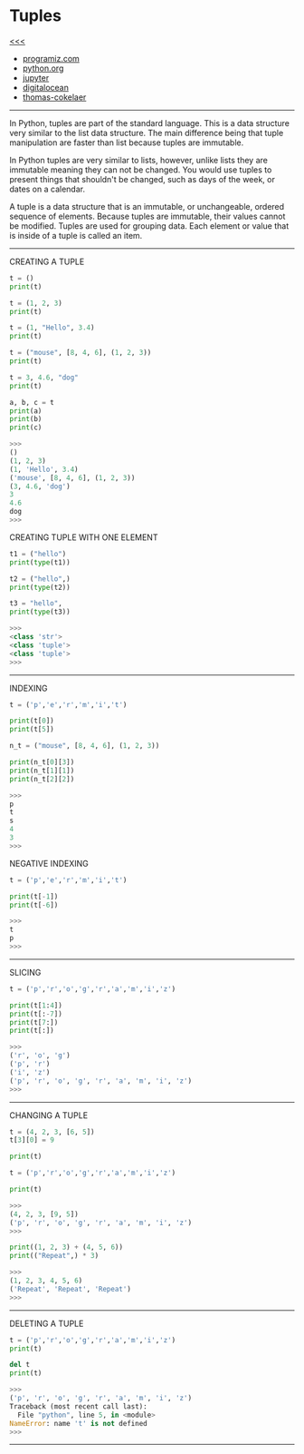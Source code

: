 
Tuples
======

[<<<](https://github.com/ttltrk/PRG/blob/master/PY/DOC/OPYM/OPYM.MD)

* [programiz.com](https://www.programiz.com/python-programming/tuple)
* [python.org](https://docs.python.org/3/tutorial/datastructures.html#tuples-and-sequences)
* [jupyter](https://nbviewer.jupyter.org/github/jmportilla/Complete-Python-Bootcamp/blob/master/Tuples.ipynb)
* [digitalocean](https://www.digitalocean.com/community/tutorials/understanding-tuples-in-python-3)
* [thomas-cokelaer](http://thomas-cokelaer.info/tutorials/python/tuples.html)

---

In Python, tuples are part of the standard language. This is a data structure very similar to the list data structure. The main difference being that tuple manipulation are faster than list because tuples are immutable.

In Python tuples are very similar to lists, however, unlike lists they are immutable meaning they can not be changed. You would use tuples to present things that shouldn't be changed, such as days of the week, or dates on a calendar.

A tuple is a data structure that is an immutable, or unchangeable, ordered sequence of elements. Because tuples are immutable, their values cannot be modified.
Tuples are used for grouping data. Each element or value that is inside of a tuple is called an item.

---

CREATING A TUPLE

```python
t = ()
print(t)

t = (1, 2, 3)
print(t)

t = (1, "Hello", 3.4)
print(t)

t = ("mouse", [8, 4, 6], (1, 2, 3))
print(t)

t = 3, 4.6, "dog"
print(t)

a, b, c = t
print(a)
print(b)
print(c)

>>>
()
(1, 2, 3)
(1, 'Hello', 3.4)
('mouse', [8, 4, 6], (1, 2, 3))
(3, 4.6, 'dog')
3
4.6
dog
>>>
```

CREATING TUPLE WITH ONE ELEMENT

```python
t1 = ("hello")
print(type(t1))

t2 = ("hello",)  
print(type(t2))

t3 = "hello",
print(type(t3))

>>>
<class 'str'>
<class 'tuple'>
<class 'tuple'>
>>>
```

---

INDEXING

```python
t = ('p','e','r','m','i','t')

print(t[0])
print(t[5])

n_t = ("mouse", [8, 4, 6], (1, 2, 3))

print(n_t[0][3])
print(n_t[1][1])
print(n_t[2][2])

>>>
p
t
s
4
3
>>>
```

NEGATIVE INDEXING

```python
t = ('p','e','r','m','i','t')

print(t[-1])
print(t[-6])

>>>
t
p
>>>
```

---

SLICING

```python
t = ('p','r','o','g','r','a','m','i','z')

print(t[1:4])
print(t[:-7])
print(t[7:])
print(t[:])

>>>
('r', 'o', 'g')
('p', 'r')
('i', 'z')
('p', 'r', 'o', 'g', 'r', 'a', 'm', 'i', 'z')
>>>
```

---

CHANGING A TUPLE

```python
t = (4, 2, 3, [6, 5])
t[3][0] = 9

print(t)

t = ('p','r','o','g','r','a','m','i','z')

print(t)

>>>
(4, 2, 3, [9, 5])
('p', 'r', 'o', 'g', 'r', 'a', 'm', 'i', 'z')
>>>
```

```python
print((1, 2, 3) + (4, 5, 6))
print(("Repeat",) * 3)

>>>
(1, 2, 3, 4, 5, 6)
('Repeat', 'Repeat', 'Repeat')
>>>
```

---

DELETING A TUPLE

```python
t = ('p','r','o','g','r','a','m','i','z')
print(t)

del t
print(t)

>>>
('p', 'r', 'o', 'g', 'r', 'a', 'm', 'i', 'z')
Traceback (most recent call last):
  File "python", line 5, in <module>
NameError: name 't' is not defined
>>>
```

---
